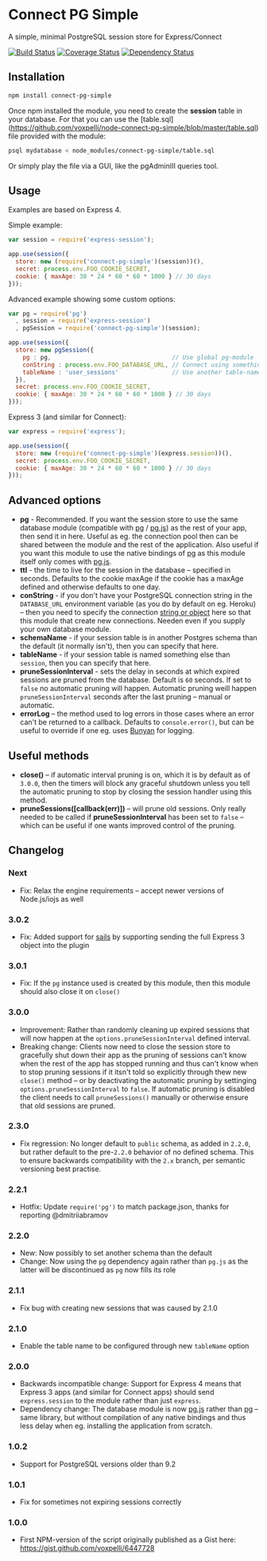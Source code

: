 # Connect PG Simple

A simple, minimal PostgreSQL session store for Express/Connect

[![Build Status](https://travis-ci.org/voxpelli/node-connect-pg-simple.svg?branch=master)](https://travis-ci.org/voxpelli/node-connect-pg-simple)
[![Coverage Status](https://img.shields.io/coveralls/voxpelli/node-connect-pg-simple.svg)](https://coveralls.io/r/voxpelli/node-connect-pg-simple)
[![Dependency Status](https://gemnasium.com/voxpelli/node-connect-pg-simple.svg)](https://gemnasium.com/voxpelli/node-connect-pg-simple)

## Installation

```bash
npm install connect-pg-simple
```

Once npm installed the module, you need to create the **session** table in your database. For that you can use the [table.sql] (https://github.com/voxpelli/node-connect-pg-simple/blob/master/table.sql) file provided with the module: 

```bash
psql mydatabase < node_modules/connect-pg-simple/table.sql
```

Or simply play the file via a GUI, like the pgAdminIII queries tool.

## Usage

Examples are based on Express 4.

Simple example:

```javascript
var session = require('express-session');

app.use(session({
  store: new (require('connect-pg-simple')(session))(),
  secret: process.env.FOO_COOKIE_SECRET,
  cookie: { maxAge: 30 * 24 * 60 * 60 * 1000 } // 30 days
}));
```

Advanced example showing some custom options:

```javascript
var pg = require('pg')
  , session = require('express-session')
  , pgSession = require('connect-pg-simple')(session);

app.use(session({
  store: new pgSession({
    pg : pg,                                  // Use global pg-module
    conString : process.env.FOO_DATABASE_URL, // Connect using something else than default DATABASE_URL env variable
    tableName : 'user_sessions'               // Use another table-name than the default "session" one
  }),
  secret: process.env.FOO_COOKIE_SECRET,
  cookie: { maxAge: 30 * 24 * 60 * 60 * 1000 } // 30 days
}));
```

Express 3 (and similar for Connect):

```javascript
var express = require('express');

app.use(session({
  store: new (require('connect-pg-simple')(express.session))(),
  secret: process.env.FOO_COOKIE_SECRET,
  cookie: { maxAge: 30 * 24 * 60 * 60 * 1000 } // 30 days
}));
```

## Advanced options

* **pg** - Recommended. If you want the session store to use the same database module (compatible with [pg](https://www.npmjs.org/package/pg) / [pg.js](https://www.npmjs.org/package/pg.js)) as the rest of your app, then send it in here. Useful as eg. the connection pool then can be shared between the module and the rest of the application. Also useful if you want this module to use the native bindings of [pg](https://www.npmjs.org/package/pg) as this module itself only comes with [pg.js](https://www.npmjs.org/package/pg.js).
* **ttl** - the time to live for the session in the database – specified in seconds. Defaults to the cookie maxAge if the cookie has a maxAge defined and otherwise defaults to one day.
* **conString** - if you don't have your PostgreSQL connection string in the `DATABASE_URL` environment variable (as you do by default on eg. Heroku) – then you need to specify the connection [string or object](https://github.com/brianc/node-postgres/wiki/pg#connectstring-connectionstring-function-callback) here so that this module that create new connections. Needen even if you supply your own database module.
* **schemaName** - if your session table is in another Postgres schema than the default (it normally isn't), then you can specify that here.
* **tableName** - if your session table is named something else than `session`, then you can specify that here.
* **pruneSessionInterval** - sets the delay in seconds at which expired sessions are pruned from the database. Default is `60` seconds. If set to `false` no automatic pruning will happen. Automatic pruning weill happen `pruneSessionInterval` seconds after the last pruning – manual or automatic.
* **errorLog** – the method used to log errors in those cases where an error can't be returned to a callback. Defaults to `console.error()`, but can be useful to override if one eg. uses [Bunyan](https://github.com/trentm/node-bunyan) for logging.

## Useful methods

* **close()** – if automatic interval pruning is on, which it is by default as of `3.0.0`, then the timers will block any graceful shutdown unless you tell the automatic pruning to stop by closing the session handler using this method.
* **pruneSessions([callback(err)])** – will prune old sessions. Only really needed to be called if **pruneSessionInterval** has been set to `false` – which can be useful if one wants improved control of the pruning.

## Changelog

### Next

* Fix: Relax the engine requirements – accept newer versions of Node.js/iojs as well

### 3.0.2

* Fix: Added support for [sails](http://sailsjs.org/) by supporting sending the full Express 3 object into the plugin

### 3.0.1

* Fix: If the `pg` instance used is created by this module, then this module should also close it on `close()`

### 3.0.0

* Improvement: Rather than randomly cleaning up expired sessions that will now happen at the `options.pruneSessionInterval` defined interval.
* Breaking change: Clients now need to close the session store to gracefully shut down their app as the pruning of sessions can't know when the rest of the app has stopped running and thus can't know when to stop pruning sessions if it itsn't told so explicitly through thew new `close()` method – or by deactivating the automatic pruning by settinging `options.pruneSessionInterval` to `false`. If automatic pruning is disabled the client needs to call `pruneSessions()` manually or otherwise ensure that old sessions are pruned.

### 2.3.0

* Fix regression: No longer default to `public` schema, as added in `2.2.0`, but rather default to the pre-`2.2.0` behavior of no defined schema. This to ensure backwards compatibility with the `2.x` branch, per semantic versioning best practise.

### 2.2.1

* Hotfix: Update `require('pg')` to match package.json, thanks for reporting @dmitriiabramov

### 2.2.0

* New: Now possibly to set another schema than the default
* Change: Now using the `pg` dependency again rather than `pg.js` as the latter will be discontinued as `pg` now fills its role

### 2.1.1

* Fix bug with creating new sessions that was caused by 2.1.0

### 2.1.0

* Enable the table name to be configured through new `tableName` option

### 2.0.0

* Backwards incompatible change: Support for Express 4 means that Express 3 apps (and similar for Connect apps) should send `express.session` to the module rather than just `express`.
* Dependency change: The database module is now [pg.js](https://www.npmjs.org/package/pg.js) rather than [pg](https://www.npmjs.org/package/pg) – same library, but without compilation of any native bindings and thus less delay when eg. installing the application from scratch.

### 1.0.2

* Support for PostgreSQL versions older than 9.2

### 1.0.1

* Fix for sometimes not expiring sessions correctly

### 1.0.0

* First NPM-version of the script originally published as a Gist here: https://gist.github.com/voxpelli/6447728
